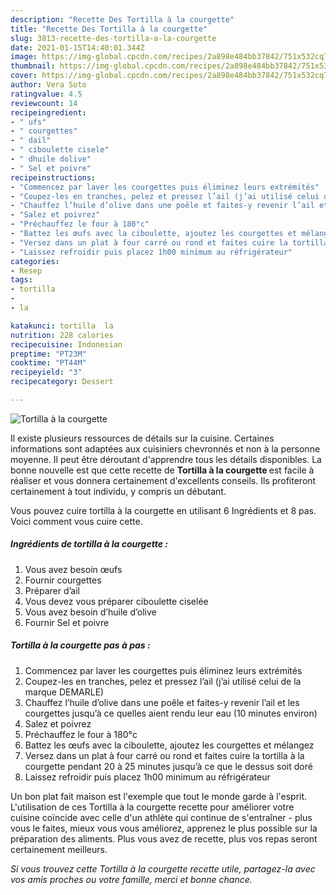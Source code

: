 ```yaml
---
description: "Recette Des Tortilla à la courgette"
title: "Recette Des Tortilla à la courgette"
slug: 3813-recette-des-tortilla-a-la-courgette
date: 2021-01-15T14:40:01.344Z
image: https://img-global.cpcdn.com/recipes/2a898e484bb37842/751x532cq70/tortilla-a-la-courgette-photo-principale-de-la-recette.jpg
thumbnail: https://img-global.cpcdn.com/recipes/2a898e484bb37842/751x532cq70/tortilla-a-la-courgette-photo-principale-de-la-recette.jpg
cover: https://img-global.cpcdn.com/recipes/2a898e484bb37842/751x532cq70/tortilla-a-la-courgette-photo-principale-de-la-recette.jpg
author: Vera Soto
ratingvalue: 4.5
reviewcount: 14
recipeingredient:
- " ufs"
- " courgettes"
- " dail"
- " ciboulette cisele"
- " dhuile dolive"
- " Sel et poivre"
recipeinstructions:
- "Commencez par laver les courgettes puis éliminez leurs extrémités"
- "Coupez-les en tranches, pelez et pressez l’ail (j’ai utilisé celui de la marque DEMARLE)"
- "Chauffez l’huile d’olive dans une poêle et faites-y revenir l’ail et les courgettes jusqu’à ce quelles aient rendu leur eau (10 minutes environ)"
- "Salez et poivrez"
- "Préchauffez le four à 180°c"
- "Battez les œufs avec la ciboulette, ajoutez les courgettes et mélangez"
- "Versez dans un plat à four carré ou rond et faites cuire la tortilla à la courgette pendant 20 à 25 minutes jusqu’à ce que le dessus soit doré"
- "Laissez refroidir puis placez 1h00 minimum au réfrigérateur"
categories:
- Resep
tags:
- tortilla
- 
- la

katakunci: tortilla  la 
nutrition: 228 calories
recipecuisine: Indonesian
preptime: "PT23M"
cooktime: "PT44M"
recipeyield: "3"
recipecategory: Dessert

---
```



![Tortilla à la courgette](https://img-global.cpcdn.com/recipes/2a898e484bb37842/751x532cq70/tortilla-a-la-courgette-photo-principale-de-la-recette.jpg)

Il existe plusieurs ressources de détails sur la cuisine. Certaines informations sont adaptées aux cuisiniers chevronnés et non à la personne moyenne. Il peut être déroutant d'apprendre tous les détails disponibles. La bonne nouvelle est que cette recette de <strong> Tortilla à la courgette </strong> est facile à réaliser et vous donnera certainement d'excellents conseils. Ils profiteront certainement à tout individu, y compris un débutant.

<!--inarticleads1-->

Vous pouvez cuire tortilla à la courgette en utilisant 6 Ingrédients et 8 pas. Voici comment vous cuire cette.

##### Ingrédients de tortilla à la courgette :

1. Vous avez besoin  œufs
1. Fournir  courgettes
1. Préparer  d’ail
1. Vous devez vous préparer  ciboulette ciselée
1. Vous avez besoin  d’huile d’olive
1. Fournir  Sel et poivre




<!--inarticleads2-->

##### Tortilla à la courgette pas à pas :

1. Commencez par laver les courgettes puis éliminez leurs extrémités
1. Coupez-les en tranches, pelez et pressez l’ail (j’ai utilisé celui de la marque DEMARLE)
1. Chauffez l’huile d’olive dans une poêle et faites-y revenir l’ail et les courgettes jusqu’à ce quelles aient rendu leur eau (10 minutes environ)
1. Salez et poivrez
1. Préchauffez le four à 180°c
1. Battez les œufs avec la ciboulette, ajoutez les courgettes et mélangez
1. Versez dans un plat à four carré ou rond et faites cuire la tortilla à la courgette pendant 20 à 25 minutes jusqu’à ce que le dessus soit doré
1. Laissez refroidir puis placez 1h00 minimum au réfrigérateur




<!--inarticleads1-->

<p>
Un bon plat fait maison est l'exemple que tout le monde garde à l'esprit. L'utilisation de ces Tortilla à la courgette recette pour améliorer votre cuisine coïncide avec celle d'un athlète qui continue de s'entraîner - plus vous le faites, mieux vous vous améliorez, apprenez le plus possible sur la préparation des aliments. Plus vous avez de recette, plus vos repas seront certainement meilleurs.
</p>

<p>
<i>Si vous trouvez cette Tortilla à la courgette recette utile, partagez-la avec vos amis proches ou votre famille, merci et bonne chance.</i>
</p>
